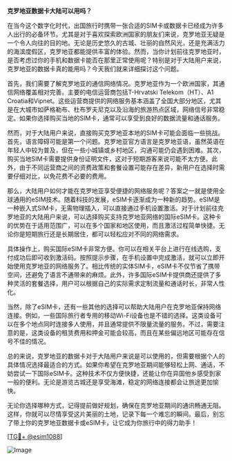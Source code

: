 **克罗地亚数据卡大陆可以用吗？**

在当今这个数字化时代，出国旅行时携带一张合适的SIM卡或数据卡已经成为许多人出行的必备环节。尤其是对于喜欢探索欧洲国家的朋友们来说，克罗地亚无疑是一个令人向往的目的地。无论是历史悠久的古城、壮丽的自然风光，还是充满活力的海滨度假区，克罗地亚都能提供丰富的体验。然而，当你计划前往克罗地亚时，是否考虑过你的手机和数据卡能否在那里正常使用呢？特别是对于大陆用户来说，克罗地亚的数据卡真的能用吗？今天我们就来详细探讨这个问题。

首先，我们需要了解克罗地亚的通信网络情况。克罗地亚作为一个欧洲国家，其通信网络覆盖相对完善。主要的电信运营商包括T-Hrvatski Telekom（HT）、A1 Croatia和Vipnet。这些运营商提供的网络服务基本涵盖了全国大部分地区，尤其是在大城市如萨格勒布、杜布罗夫尼克以及沿海的旅游热点区域，网络信号非常稳定。如果你选择购买当地的SIM卡，通常可以享受到良好的数据流量和通话服务。

然而，对于大陆用户来说，直接购买克罗地亚本地的SIM卡可能会面临一些挑战。首先，语言障碍可能是第一个问题。克罗地亚官方语言是克罗地亚语，虽然英语在年轻人中较为普及，但在一些小城镇或乡村地区，沟通可能仍会遇到困难。其次，购买当地SIM卡需要提供身份证明文件，这对于短期游客来说可能不太方便。此外，由于不同运营商之间的资费政策和套餐设置可能存在差异，新用户在选择时需要仔细对比，以免花费不必要的费用。

那么，大陆用户如何才能在克罗地亚享受便捷的网络服务呢？答案之一就是使用全球通用的eSIM技术。随着科技的发展，eSIM卡逐渐成为一种新的趋势。eSIM是一种嵌入式SIM卡，无需物理插入，可以直接通过手机设置激活。对于计划前往克罗地亚的大陆用户来说，可以选择购买支持克罗地亚网络的国际eSIM卡。这种卡的优势在于适用范围广，可以在多个国家和地区使用，而且激活过程简单快捷。无论你是短期旅行还是长期居住，都可以轻松应对不同的网络需求。

具体操作上，购买国际eSIM卡非常方便。你可以在相关平台上进行在线选购，支付成功后即可收到激活码。按照提示步骤，在手机设置中完成激活，就可以立即开始使用克罗地亚的网络服务了。相比传统的实体SIM卡，eSIM卡不仅节省了携带空间，还避免了语言不通带来的麻烦。此外，许多国际eSIM卡提供商还提供了多种灵活的套餐选择，用户可以根据自己的实际需求定制流量和通话时长，非常人性化。

当然，除了eSIM卡，还有一些其他的选择可以帮助大陆用户在克罗地亚保持网络连接。例如，一些国际旅行者专用的移动Wi-Fi设备也是不错的选择。这类设备可以在多个地点同时连接多人使用，并且通常提供不限量流量的服务。不过，需要注意的是，这类设备的租赁费用和押金可能会较高，而且在某些偏远地区可能存在信号不佳的情况。

总的来说，克罗地亚的数据卡对于大陆用户来说是可以使用的，但需要根据个人的具体情况选择最适合的方式。如果你希望在克罗地亚期间能够轻松上网、通话，不妨尝试一下国际eSIM卡。这种技术不仅方便快捷，还能让你在异国他乡感受到家一般的便利。无论是游览古城还是享受海滩，稳定的网络连接都会让旅途更加愉快。

无论你选择哪种方式，记得提前做好规划，确保在克罗地亚期间的通讯畅通无阻。这样，你就可以尽情享受这片美丽的土地，记录下每一个难忘的瞬间。最后，别忘了带上你的克罗地亚数据卡或eSIM卡，让它成为你旅行中的得力助手！

[[TG💪+ @esim1088](https://t.me/s/esim1088)]

![Image](https://i.postimg.cc/4NQfJmqS/Snipaste-2025-05-13-00-14-12.png)